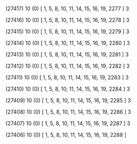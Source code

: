 (27417) 10 (0) [ 1, 5, 8, 10, 11, 14, 15, 16, 19, 2277 ] 3 


(27416) 10 (0) [ 1, 5, 8, 10, 11, 14, 15, 16, 19, 2278 ] 3 


(27415) 10 (0) [ 1, 5, 8, 10, 11, 14, 15, 16, 19, 2279 ] 3 


(27414) 10 (0) [ 1, 5, 8, 10, 11, 14, 15, 16, 19, 2280 ] 3 


(27413) 10 (0) [ 1, 5, 8, 10, 11, 14, 15, 16, 19, 2281 ] 3 


(27412) 10 (0) [ 1, 5, 8, 10, 11, 14, 15, 16, 19, 2282 ] 3 


(27411) 10 (0) [ 1, 5, 8, 10, 11, 14, 15, 16, 19, 2283 ] 3 


(27410) 10 (0) [ 1, 5, 8, 10, 11, 14, 15, 16, 19, 2284 ] 3 


(27409) 10 (0) [ 1, 5, 8, 10, 11, 14, 15, 16, 19, 2285 ] 3 


(27408) 10 (0) [ 1, 5, 8, 10, 11, 14, 15, 16, 19, 2286 ] 3 


(27407) 10 (0) [ 1, 5, 8, 10, 11, 14, 15, 16, 19, 2287 ] 3 


(27406) 10 (0) [ 1, 5, 8, 10, 11, 14, 15, 16, 19, 2288 ]  

